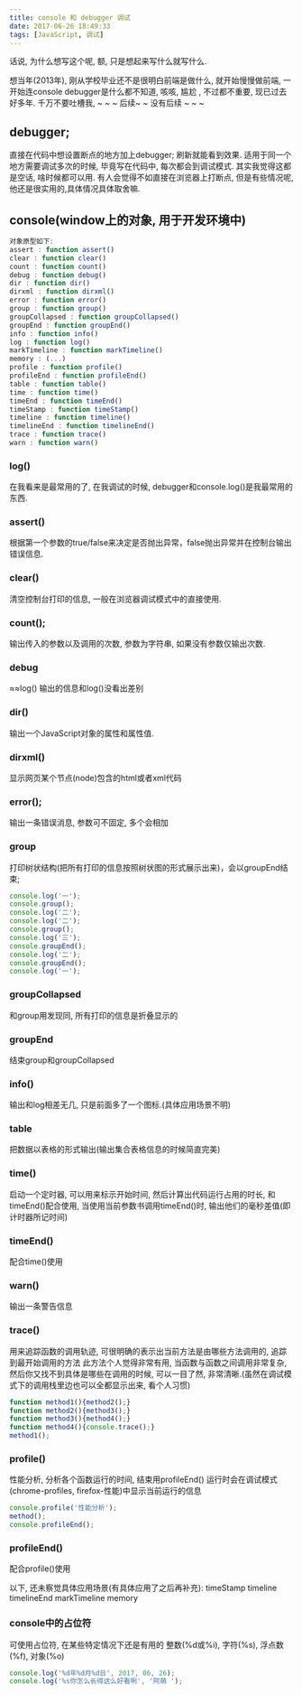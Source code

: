 ```yaml
---
title: console 和 debugger 调试
date: 2017-06-26 18:49:33
tags: [JavaScript, 调试]
---
```

话说, 为什么想写这个呢, 额, 只是想起来写什么就写什么.

想当年(2013年), 刚从学校毕业还不是很明白前端是做什么, 就开始慢慢做前端, 一开始连console debugger是什么都不知道, 咳咳, 尴尬 , 不过都不重要, 现已过去好多年.
千万不要吐槽我, ~ ~ ~ 后续~ ~ 没有后续 ~ ~ ~
<!-- more -->

## debugger;
直接在代码中想设置断点的地方加上debugger; 刷新就能看到效果. 适用于同一个地方需要调试多次的时候, 毕竟写在代码中, 每次都会到调试模式.
其实我觉得这都是空话, 啥时候都可以用. 有人会觉得不如直接在浏览器上打断点, 但是有些情况呢, 他还是很实用的,具体情况具体取舍嘛.

## console(window上的对象, 用于开发环境中)
```JavaScript
对象原型如下:
assert : function assert()
clear : function clear()
count : function count()
debug : function debug()
dir : function dir()
dirxml : function dirxml()
error : function error()
group : function group()
groupCollapsed : function groupCollapsed()
groupEnd : function groupEnd()
info : function info()
log : function log()
markTimeline : function markTimeline()
memory : (...)
profile : function profile()
profileEnd : function profileEnd()
table : function table()
time : function time()
timeEnd : function timeEnd()
timeStamp : function timeStamp()
timeline : function timeline()
timelineEnd : function timelineEnd()
trace : function trace()
warn : function warn()
```

### log()
在我看来是最常用的了, 在我调试的时候, debugger和console.log()是我最常用的东西.
### assert()
根据第一个参数的true/false来决定是否抛出异常，false抛出异常并在控制台输出错误信息.
### clear()
清空控制台打印的信息, 一般在浏览器调试模式中的直接使用.
### count();
输出传入的参数以及调用的次数, 参数为字符串, 如果没有参数仅输出次数.
### debug
≈≈log() 输出的信息和log()没看出差别
### dir()
输出一个JavaScript对象的属性和属性值.
### dirxml()
显示网页某个节点(node)包含的html或者xml代码
### error();
输出一条错误消息, 参数可不固定, 多个会相加
### group
打印树状结构(把所有打印的信息按照树状图的形式展示出来)，会以groupEnd结束; 
```JavaScript
console.log('一');
console.group();
console.log('二');
console.log('二');
console.group();
console.log('三');
console.groupEnd();
console.log('二');
console.groupEnd();
console.log('一');
```
### groupCollapsed
和group用发现同, 所有打印的信息是折叠显示的
### groupEnd
结束group和groupCollapsed
### info()
输出和log相差无几, 只是前面多了一个图标.(具体应用场景不明)
### table
把数据以表格的形式输出(输出集合表格信息的时候简直完美)
### time()
启动一个定时器, 可以用来标示开始时间, 然后计算出代码运行占用的时长, 和timeEnd()配合使用, 当使用当前参数书调用timeEnd()时, 输出他们的毫秒差值(即计时器所记时间)
### timeEnd()
配合time()使用
### warn()
输出一条警告信息
### trace()
用来追踪函数的调用轨迹, 可很明确的表示出当前方法是由哪些方法调用的, 追踪到最开始调用的方法
此方法个人觉得非常有用, 当函数与函数之间调用非常复杂, 然后你又找不到具体是哪些在调用的时候, 可以一目了然, 非常清晰.(虽然在调试模式下的调用栈里边也可以全都显示出来, 看个人习惯)
```JavaScript
function method1(){method2();}
function method2(){method3();}
function method3(){method4();}
function method4(){console.trace();}
method1();
```

### profile()
性能分析, 分析各个函数运行的时间, 结束用profileEnd()
运行时会在调试模式(chrome-profiles, firefox-性能)中显示当前运行的信息
```JavaScript
console.profile('性能分析');
method();
console.profileEnd();
```

### profileEnd()
配合profile()使用

以下,  还未察觉具体应用场景(有具体应用了之后再补充):
timeStamp
timeline
timelineEnd
markTimeline
memory

### console中的占位符
可使用占位符, 在某些特定情况下还是有用的
整数(%d或%i), 字符(%s), 浮点数(%f), 对象(%o)
```JavaScript
console.log('%d年%d月%d日', 2017, 06, 26);
console.log('%s你怎么长得这么好看咧', '阿萌 '); 
```

